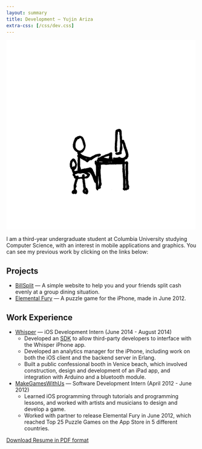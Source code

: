 ```yaml
---
layout: summary
title: Development — Yujin Ariza
extra-css: [/css/dev.css]
---
```


![](/img/avatar-computer.png)

I am a third-year undergraduate student at Columbia University studying Computer
Science, with an interest in mobile applications and graphics. You can see my
previous work by clicking on the links below:

Projects
---

- [BillSplit](/billsplit-old) — A simple website to help you and your friends split
cash evenly at a group dining situation.
- [Elemental Fury](https://itunes.apple.com/us/app/elemental-fury/id532040551?mt=8) —
A puzzle game for the iPhone, made in June 2012.

Work Experience
---

- [Whisper](http://whisper.sh) — iOS Development Intern (June 2014 - August 2014)
	- Developed an [SDK](https://github.com/WhisperApp/Whisper-iOS-SDK) to allow
	third-party developers to interface with the Whisper iPhone app.
	- Developed an analytics manager for the iPhone, including work on both the
	iOS	client and the backend server in Erlang.
	- Built a public confessional booth in Venice beach, which involved
	construction, design and development of an iPad app, and integration with
	Arduino and a bluetooth module.
- [MakeGamesWithUs](http://mgw.us) — Software Development Intern (April 2012 -
June 2012)
	- Learned iOS programming through tutorials and programming lessons, and
	worked with artists and musicians to design and develop a game.
	- Worked with partner to release Elemental Fury in June 2012, which reached
	Top 25 Puzzle Games on the App Store in 5 different countries.

[Download Resume in PDF format](/downloads/yujin_resume_technical.pdf)
